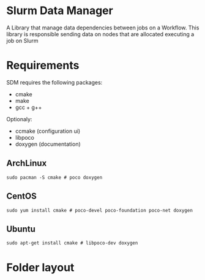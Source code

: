# Slurm Data Manager

A Library that manage data dependencies between jobs on a Workflow. This library is responsible sending data on nodes that are allocated executing a job on Slurm

# Requirements

SDM requires the following packages:

- cmake
- make
- gcc + g++

Optionaly:

- ccmake (configuration ui)
- libpoco
- doxygen (documentation)

## ArchLinux

    sudo pacman -S cmake # poco doxygen

## CentOS

    sudo yum install cmake # poco-devel poco-foundation poco-net doxygen

## Ubuntu

    sudo apt-get install cmake # libpoco-dev doxygen

# Folder layout
